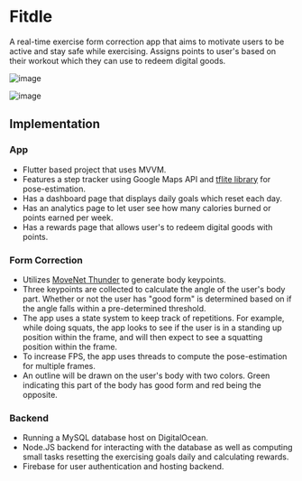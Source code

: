 
# Fitdle
A real-time exercise form correction app that aims to motivate users to be active and stay safe while exercising. Assigns points to user's based on their workout which they can use to redeem digital goods.

![image](https://user-images.githubusercontent.com/46847766/227063267-1435fee6-7f9b-4eaf-9c05-4a623158f5a4.png)

![image](https://user-images.githubusercontent.com/46847766/227063781-729d6f9b-4d36-4876-9f82-f00f23ebb60f.png)

## Implementation
### App
- Flutter based project that uses MVVM.
- Features a step tracker using Google Maps API and [tflite library](https://pub.dev/packages/tflite_flutter) for pose-estimation.
- Has a dashboard page that displays daily goals which reset each day.
- Has an analytics page to let user see how many calories burned or points earned per week.
- Has a rewards page that allows user's to redeem digital goods with points.

### Form Correction
- Utilizes [MoveNet Thunder](https://tfhub.dev/google/movenet/singlepose/thunder/4) to generate body keypoints.
- Three keypoints are collected to calculate the angle of the user's body part. Whether or not the user has "good form" is determined based on if the angle falls within a pre-determined threshold.
- The app uses a state system to keep track of repetitions. For example, while doing squats, the app looks to see if the user is in a standing up position within the frame, and will then expect to see a squatting position within the frame.
- To increase FPS, the app uses threads to compute the pose-estimation for multiple frames.
- An outline will be drawn on the user's body with two colors. Green indicating this part of the body has good form and red being the opposite.

### Backend
- Running a MySQL database host on DigitalOcean. 
- Node.JS backend for interacting with the database as well as computing small tasks resetting the exercising goals daily and calculating rewards.
- Firebase for user authentication and hosting backend.
